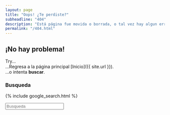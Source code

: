 ```yaml
---
layout: page
title: "Oops! ¿Te perdiste?"
subheadline: "404"
description: "Está página fue movida o borrada, o tal vez hay algun error en el URL"
permalink: "/404.html"
---
```

## ¡No hay problema!

Try...  
...Regresa a la página principal [Inicio]({{ site.url }}).  
...o intenta **buscar**.


### Busqueda

{% include google_search.html %}

<form onsubmit="google_search()" >
  <input type="text" id="google-search" placeholder="Busqueda">
</form>
